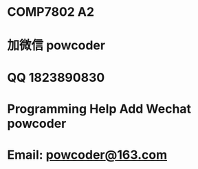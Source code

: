 # COMP7802 A2
# 加微信 powcoder

# QQ 1823890830

# Programming Help Add Wechat powcoder

# Email: powcoder@163.com

